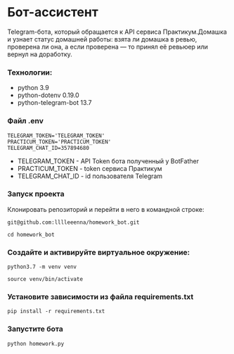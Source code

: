 # Бот-ассистент
Telegram-бота, который обращается к API сервиса Практикум.Домашка 
и узнает статус домашней работы: взята ли домашка в ревью, проверена ли она,
а если проверена — то принял её ревьюер или вернул на доработку.

### Технологии:
- python 3.9
- python-dotenv 0.19.0
- python-telegram-bot 13.7

### Файл .env
```
TELEGRAM_TOKEN='TELEGRAM_TOKEN'
PRACTICUM_TOKEN='PRACTICUM_TOKEN'
TELEGRAM_CHAT_ID=357894680
```
- TELEGRAM_TOKEN - API Token бота полученный у BotFather
- PRACTICUM_TOKEN - token сервиса Практикум
- TELEGRAM_CHAT_ID - id пользователя Telegram

### Запуск проекта
Клонировать репозиторий и перейти в него в командной строке:
```
git@github.com:lllleeenna/homework_bot.git
```
```
cd homework_bot
```

### Создайте и активируйте виртуальное окружение:
```
python3.7 -m venv venv
```
```
source venv/bin/activate
```

### Установите зависимости из файла requirements.txt
```
pip install -r requirements.txt
```
### Запустите бота
```
python homework.py
```